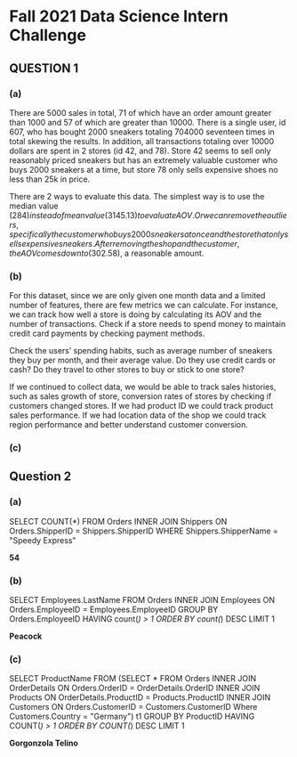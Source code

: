# Fall 2021 Data Science Intern Challenge

## QUESTION 1

### (a)
There are 5000 sales in total, 71 of which have an order amount greater than 1000 and 57 of which are greater than 10000. There is a single user, id 607, who has bought 2000 sneakers totaling 704000 seventeen times in total skewing the results. In addition, all transactions totaling over 10000 dollars are spent in 2 stores (id 42, and 78). Store 42 seems to sell only reasonably priced sneakers but has an extremely valuable customer who buys 2000 sneakers at a time, but store 78 only sells expensive shoes no less than 25k in price.

There are 2 ways to evaluate this data. The simplest way is to use the median value ($284) instead of mean value (3145.13) to evaluate AOV. Or we can remove the outliers, specifically the customer who buys 2000 sneakers at once and the store that only sells expensive sneakers. After removing the shop and the customer, the AOV comes down to ($302.58), a reasonable amount.

### (b)
For this dataset, since we are only given one month data and a limited number of features, there are few metrics we can calculate. For instance, we can track how well a store is doing by calculating its AOV and the number of transactions. Check if a store needs to spend money to maintain credit card payments by checking payment methods. 

Check the users’ spending habits, such as average number of sneakers they buy per month, and their average value. Do they use credit cards or cash? Do they travel to other stores to buy or stick to one store? 

If we continued to collect data, we would be able to track sales histories, such as sales growth of store, conversion rates of stores by checking if customers changed stores. If we had product ID we could track product sales performance. If we had location data of the shop we could track region performance and better understand customer conversion.

### (c)

## Question 2
### (a)

SELECT COUNT(*) FROM Orders
INNER JOIN Shippers
ON Orders.ShipperID = Shippers.ShipperID
WHERE Shippers.ShipperName = "Speedy Express"

__54__


### (b)
SELECT Employees.LastName FROM Orders
INNER JOIN Employees
ON Orders.EmployeeID = Employees.EmployeeID
GROUP BY Orders.EmployeeID
HAVING count(*) > 1
ORDER BY count(*) DESC
LIMIT 1


__Peacock__

### (c)
SELECT ProductName FROM
(SELECT * FROM Orders
INNER JOIN OrderDetails
ON Orders.OrderID = OrderDetails.OrderID
INNER JOIN Products
ON OrderDetails.ProductID = Products.ProductID
INNER JOIN Customers
ON Orders.CustomerID = Customers.CustomerID
Where Customers.Country = "Germany") t1
GROUP BY ProductID
HAVING COUNT(*) > 1
ORDER BY COUNT(*) DESC
LIMIT 1

__Gorgonzola Telino__

